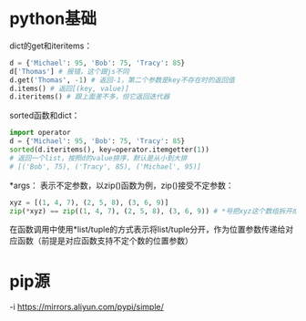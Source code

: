 # python基础

dict的get和iteritems：
```py
d = {'Michael': 95, 'Bob': 75, 'Tracy': 85}
d['Thomas'] # 报错，这个跟js不同
d.get('Thomas', -1) # 返回-1，第二个参数是key不存在时的返回值
d.items() # 返回[(key, value)]
d.iteritems() # 跟上面差不多，但它返回迭代器
```

sorted函数和dict：
```py
import operator
d = {'Michael': 95, 'Bob': 75, 'Tracy': 85}
sorted(d.iteritems(), key=operator.itemgetter(1))
# 返回一个list，按照d的value排序，默认是从小到大排
# [('Bob', 75), ('Tracy', 85), ('Michael', 95)]
```

*args：
表示不定参数，以zip()函数为例，zip()接受不定参数：
```py
xyz = [(1, 4, 7), (2, 5, 8), (3, 6, 9)]
zip(*xyz) == zip((1, 4, 7), (2, 5, 8), (3, 6, 9)) # *号把xyz这个数组拆开成三个参数了
```

在函数调用中使用*list/tuple的方式表示将list/tuple分开，作为位置参数传递给对应函数（前提是对应函数支持不定个数的位置参数）

# pip源
-i https://mirrors.aliyun.com/pypi/simple/